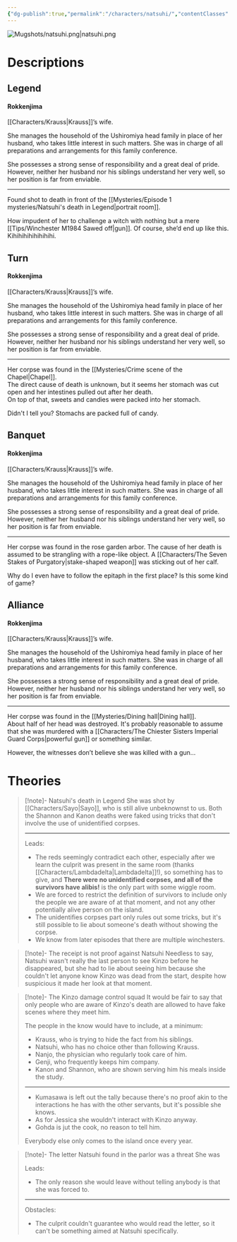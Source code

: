 ```yaml
---
{"dg-publish":true,"permalink":"/characters/natsuhi/","contentClasses":"center-headings","tags":["ushiromiya"]}
---
```



![Mugshots/natsuhi.png|natsuhi.png](/img/user/Mugshots/natsuhi.png)

# Descriptions

## Legend
#### Rokkenjima

[[Characters/Krauss\|Krauss]]’s wife.

She manages the household of the Ushiromiya head family in place of her husband, who takes little interest in such matters. She was in charge of all preparations and arrangements for this family conference.

She possesses a strong sense of responsibility and a great deal of pride.
However, neither her husband nor his siblings understand her very well, so her position is far from enviable.

---
Found shot to death in front of the [[Mysteries/Episode 1 mysteries/Natsuhi's death in Legend\|portrait room]].

How impudent of her to challenge a witch with nothing but a mere [[Tips/Winchester M1984 Sawed off\|gun]]. Of course, she’d end up like this. Kihihihihihihihihi.
## Turn
#### Rokkenjima

[[Characters/Krauss\|Krauss]]’s wife.

She manages the household of the Ushiromiya head family in place of her husband, who takes little interest in such matters. She was in charge of all preparations and arrangements for this family conference.

She possesses a strong sense of responsibility and a great deal of pride.
However, neither her husband nor his siblings understand her very well, so her position is far from enviable.

---
Her corpse was found in the [[Mysteries/Crime scene of the Chapel\|Chapel]].  
The direct cause of death is unknown, but it seems her stomach was cut open and her intestines pulled out after her death.  
On top of that, sweets and candies were packed into her stomach.  

Didn't I tell you? Stomachs are packed full of candy.
## Banquet
#### Rokkenjima

[[Characters/Krauss\|Krauss]]’s wife.

She manages the household of the Ushiromiya head family in place of her husband, who takes little interest in such matters. She was in charge of all preparations and arrangements for this family conference.

She possesses a strong sense of responsibility and a great deal of pride.
However, neither her husband nor his siblings understand her very well, so her position is far from enviable.

---
Her corpse was found in the rose garden arbor.
The cause of her death is assumed to be strangling with a rope-like object. A [[Characters/The Seven Stakes of Purgatory\|stake-shaped weapon]] was sticking out of her calf.  

Why do I even have to follow the epitaph in the first place? Is this some kind of game?
## Alliance
#### Rokkenjima

[[Characters/Krauss\|Krauss]]’s wife.

She manages the household of the Ushiromiya head family in place of her husband, who takes little interest in such matters. She was in charge of all preparations and arrangements for this family conference.

She possesses a strong sense of responsibility and a great deal of pride.
However, neither her husband nor his siblings understand her very well, so her position is far from enviable.

---
Her corpse was found in the [[Mysteries/Dining hall\|Dining hall]].  
About half of her head was destroyed. It's probably reasonable to assume that she was murdered with a [[Characters/The Chiester Sisters Imperial Guard Corps\|powerful gun]] or something similar.  

However, the witnesses don’t believe she was killed with a gun...
# Theories


<div class="transclusion internal-embed is-loaded"><div class="markdown-embed">



> [!note]- Natsuhi's death in Legend
> She was shot by [[Characters/Sayo\|Sayo]], who is still alive unbeknownst to us. Both the Shannon and Kanon deaths were faked using tricks that don't involve the use of unidentified corpses.
> 
> ---
> Leads:
> - The reds seemingly contradict each other, especially after we learn the culprit was present in the same room (thanks [[Characters/Lambdadelta\|Lambdadelta]]!), so something has to give, and  __There were no unidentified corpses, and all of the survivors have alibis!__ is the only part with some wiggle room.
> -  We are forced to restrict the definition of survivors to include only the people we are aware of at that moment, and not any other potentially alive person on the island. 
> - The unidentifies corpses part only rules out some tricks, but it's still possible to lie about someone's death without showing the corpse.
> - We know from later episodes that there are multiple winchesters.

</div></div>



<div class="transclusion internal-embed is-loaded"><div class="markdown-embed">



> [!note]- The receipt is not proof against Natsuhi
> Needless to say, Natsuhi wasn't really the last person to see Kinzo before he disappeared, but she had to lie about seeing him because she couldn't let anyone know Kinzo was dead from the start, despite how suspicious it made her look at that moment.

</div></div>



<div class="transclusion internal-embed is-loaded"><div class="markdown-embed">



> [!note]- The Kinzo damage control squad
> It would be fair to say that only people who are aware of Kinzo's death are allowed to have fake scenes where they meet him.
> 
> The people in the know would have to include, at a minimum:
> - Krauss, who is trying to hide the fact from his siblings.
> - Natsuhi, who has no choice other than following Krauss.
> - Nanjo, the physician who regularly took care of him.
> - Genji, who frequently keeps him company.
> - Kanon and Shannon, who are shown serving him his meals inside the study.
> 
> ---
> - Kumasawa is left out the tally because there's no proof akin to the interactions he has with the other servants, but it's possible she knows.
> - As for Jessica she wouldn't interact with Kinzo anyway.
> - Gohda is jut the cook, no reason to tell him.
> 
> Everybody else only comes to the island once every year.

</div></div>



<div class="transclusion internal-embed is-loaded"><div class="markdown-embed">



> [!note]- The letter Natsuhi found in the parlor was a threat
> She was 
> 
> Leads:
> - The only reason she would leave without telling anybody is that she was forced to.
> ---
> Obstacles:
> - The culprit couldn't guarantee who would read the letter, so it can't be something aimed at Natsuhi specifically.

</div></div>
